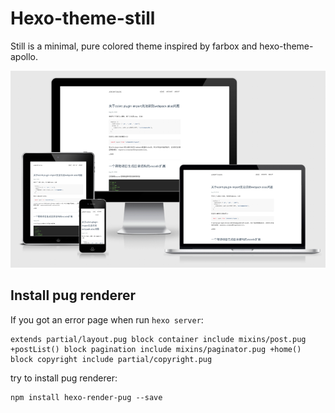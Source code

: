 # Hexo-theme-still

Still is a minimal, pure colored theme inspired by farbox and hexo-theme-apollo.

![preview](https://raw.githubusercontent.com/JeremyFan/static/images/still.png)

## Install pug renderer
If you got an error page when run `hexo server`:
```
extends partial/layout.pug block container include mixins/post.pug +postList() block pagination include mixins/paginator.pug +home() block copyright include partial/copyright.pug
```
try to install pug renderer:
```
npm install hexo-render-pug --save
```
